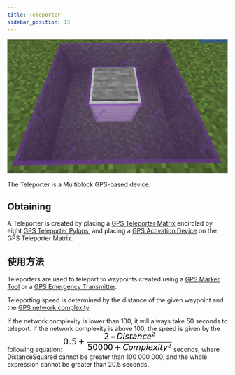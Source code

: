 ```yaml
---
title: Teleporter
sidebar_position: 13
---
```


![Teleporter](https://raw.githubusercontent.com/Slimefun/Slimefun-Wiki/master/images/Teleporter.png)

The Teleporter is a Multiblock GPS-based device.

## Obtaining

A Teleporter is created by placing a [GPS Teleporter Matrix](GPS-Teleporter-Matrix) encircled by eight [GPS Teleporter Pylons](GPS-Teleporter-Pylon), and placing a [GPS Activation Device](GPS-Activation-Device) on the GPS Teleporter Matrix.

## 使用方法

Teleporters are used to teleport to waypoints created using a [GPS Marker Tool](GPS-Marker-Tool) or a [GPS Emergency Transmitter](GPS-Emergency-Transmitter).

Teleporting speed is determined by the distance of the given waypoint and the [GPS network complexity](GPS-Transmitter).

If the network complexity is lower than 100, it will always take 50 seconds to teleport. If the network complexity is above 100, the speed is given by the following equation: ![Teleporting Speed Equation](https://raw.githubusercontent.com/Slimefun/Slimefun-Wiki/master/images/TeleportEquation.png) seconds, where DistanceSquared cannot be greater than 100 000 000, and the whole expression cannot be greater than 20.5 seconds.
